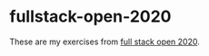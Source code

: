 # fullstack-open-2020

These are my exercises from [full stack open 2020](https://fullstackopen.com/en/).
